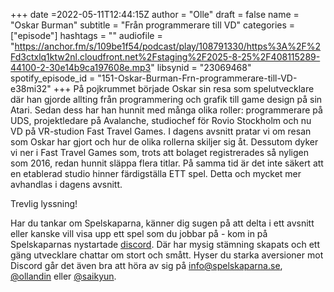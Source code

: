 +++
date =2022-05-11T12:44:15Z
author = "Olle"
draft = false
name = "Oskar Burman"
subtitle = "Från programmerare till VD"
categories = ["episode"]
hashtags = ""
audiofile = "https://anchor.fm/s/109be1f54/podcast/play/108791330/https%3A%2F%2Fd3ctxlq1ktw2nl.cloudfront.net%2Fstaging%2F2025-8-25%2F408115289-44100-2-30e14b9ca197608e.mp3"
libsynid = "23069468"
spotify_episode_id = "151-Oskar-Burman-Frn-programmerare-till-VD-e38mi32"
+++
På pojkrummet började Oskar sin resa som spelutvecklare där han gjorde allting från programmering och grafik till game design på sin Atari. Sedan dess har han hunnit med många olika roller: programmerare på UDS, projektledare på Avalanche, studiochef för Rovio Stockholm och nu VD på VR-studion Fast Travel Games. I dagens avsnitt pratar vi om resan som Oskar har gjort och hur de olika rollerna skiljer sig åt. Dessutom dyker vi ner i Fast Travel Games som, trots att bolaget registrerades så nyligen som 2016, redan hunnit släppa flera titlar. På samma tid är det inte säkert att en etablerad studio hinner färdigställa ETT spel. Detta och mycket mer avhandlas i dagens avsnitt.  

Trevlig lyssning!

Har du tankar om Spelskaparna, känner dig sugen på att delta i ett avsnitt eller kanske vill visa upp ett spel som du jobbar på - kom in på Spelskaparnas nystartade [discord](https://discord.gg/hBHEXss). Där har mysig stämning skapats och ett gäng utvecklare chattar om stort och smått. Hyser du starka aversioner mot Discord går det även bra att höra av sig på info@spelskaparna.se, [@ollandin](https://twitter.com/ollelandin) eller [@saikyun](https://twitter.com/Saikyun).